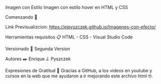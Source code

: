 Imagen con Estilo
Imagen con estilo hover en HTML y CSS

Comenzando 🚀

Link Previsualizcion: https://ejpyszczek.github.io/Imagenes-con-efecto/

Herramientas requisitos 📋
HTML - CSS - Visual Studio Code

Versionado 📌
Segunda Version 

Autores ✒️
Enrique J. Pyszczek 

Expresiones de Gratitud 🎁
Gracias a GitHub, a los videos en youtube y cursos en la web que me ayudaron a ir mejorando este archivo html 🤓.
